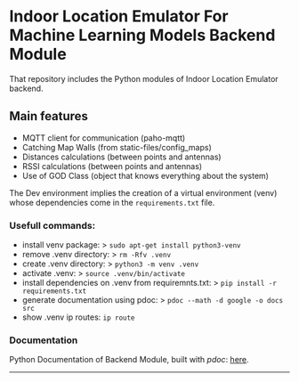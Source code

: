 # Indoor Location Emulator For Machine Learning Models Backend Module

That repository includes the Python modules of Indoor Location Emulator backend.

## Main features

- MQTT client for communication (paho-mqtt)
- Catching Map Walls (from static-files/config_maps)
- Distances calculations (between points and antennas)
- RSSI calculations (between points and antennas)
- Use of GOD Class (object that knows everything about the system)

The Dev environment implies the creation of a virtual environment (venv) whose dependencies come in the ```requirements.txt``` file.

### Usefull commands:
- install venv package: > ```sudo apt-get install python3-venv```
- remove .venv directory: > ```rm -Rfv .venv```
- create .venv directory: > ```python3 -m venv .venv```
- activate .venv: > ```source .venv/bin/activate```
- install dependencies on .venv from requiremnts.txt: > ```pip install -r requirements.txt```
- generate documentation using pdoc: > ```pdoc --math -d google -o docs src``` 
- show .venv ip routes: ```ip route```

### Documentation

Python Documentation of Backend Module, built with <em>pdoc</em>: [here](https://atnog.github.io/indoor-location-emulator-backend/).

---